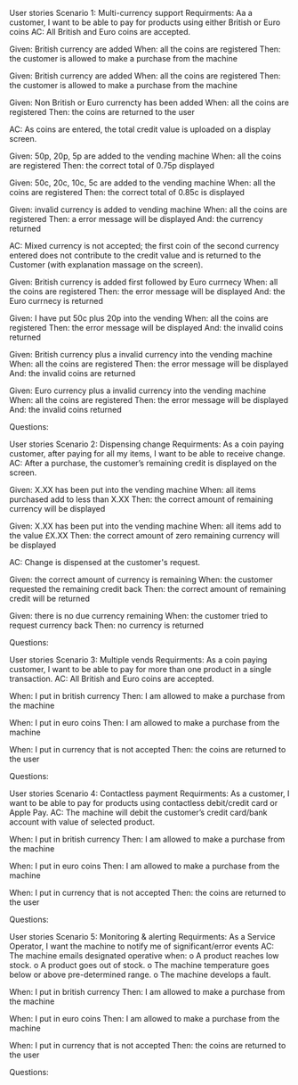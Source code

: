User stories
Scenario 1: Multi-currency support
Requirments: Aa a customer, I want to be able to pay for products using either British or Euro coins
AC: All British and Euro coins are accepted. 
  
  Given: British currency are added
  When: all the coins are registered
  Then: the customer is allowed to make a purchase from the machine
  
  Given: British currency are added
  When: all the coins are registered
  Then: the customer is allowed to make a purchase from the machine
  
  Given: Non British or Euro currencty has been added
  When: all the coins are registered
  Then: the coins are returned to the user
  
  AC: As coins are entered, the total credit value is uploaded on a display screen.
  
  Given: 50p, 20p, 5p are added to the vending machine
  When: all the coins are registered
  Then: the correct total of 0.75p displayed
  
  Given: 50c, 20c, 10c, 5c are added to the vending machine
  When: all the coins are registered
  Then: the correct total of 0.85c is displayed
  
  Given: invalid currency is added to vending machine
  When: all the coins are registered
  Then: a error message will be displayed
  And: the currency returned
  
  AC: Mixed currency is not accepted; the first coin of the second currency entered does not contribute to the
credit value and is returned to the Customer (with explanation massage on the screen).
  
  Given: British currency is added first followed by Euro currnecy
  When: all the coins are registered
  Then: the error message will be displayed
  And: the Euro currnecy is returned
  
  Given: I have put 50c plus 20p into the vending
  When: all the coins are registered
  Then: the error message will be displayed
  And: the invalid coins returned
  
  Given: British currency plus a invalid currency into the vending machine
  When: all the coins are registered
  Then: the error message will be displayed
  And: the invalid coins are returned
  
  Given: Euro currency plus a invalid currency into the vending machine
  When: all the coins are registered
  Then: the error message will be displayed
  And: the invalid coins returned
  
Questions: 


User stories
Scenario 2: Dispensing change
Requirments: As a coin paying customer, after paying for all my items, I want to be able to receive change.
  AC: After a purchase, the customer’s remaining credit is displayed on the screen. 
  
  Given: X.XX has been put into the vending machine
  When: all items purchased add to less than X.XX
  Then: the correct amount of remaining currency will be displayed
  
  Given: X.XX has been put into the vending machine
  When: all items add to the value £X.XX
  Then: the correct amount of zero remaining currency will be displayed
  
  AC: Change is dispensed at the customer's request.
  
  Given: the correct amount of currency is remaining
  When: the customer requested the remaining credit back
  Then: the correct amount of remaining credit will be returned
  
  Given: there is no due currency remaining
  When: the customer tried to request currency back 
  Then: no currency is returned
 
Questions: 


User stories
Scenario 3: Multiple vends
Requirments: As a coin paying customer, I want to be able to pay for more than one product in a single transaction.
AC: All British and Euro coins are accepted. 
  
  When: I put in british currency
  Then: I am allowed to make a purchase from the machine
  
  When: I put in euro coins
  Then: I am allowed to make a purchase from the machine
  
  When: I put in currency that is not accepted
  Then: the coins are returned to the user
  
Questions: 


User stories
Scenario 4: Contactless payment
Requirments: As a customer, I want to be able to pay for products using contactless debit/credit card or Apple Pay.
AC: The machine will debit the customer’s credit card/bank account with value of selected product.
  
  When: I put in british currency
  Then: I am allowed to make a purchase from the machine
  
  When: I put in euro coins
  Then: I am allowed to make a purchase from the machine
  
  When: I put in currency that is not accepted
  Then: the coins are returned to the user

Questions: 


User stories
Scenario 5: Monitoring & alerting
Requirments: As a Service Operator, I want the machine to notify me of significant/error events
AC: The machine emails designated operative when:
o A product reaches low stock.
o A product goes out of stock.
o The machine temperature goes below or above pre-determined range.
o The machine develops a fault.
  
  When: I put in british currency
  Then: I am allowed to make a purchase from the machine
  
  When: I put in euro coins
  Then: I am allowed to make a purchase from the machine
  
  When: I put in currency that is not accepted
  Then: the coins are returned to the user
  
  
Questions: 
